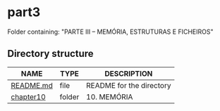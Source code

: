 # part3

Folder containing: "PARTE III – MEMÓRIA, ESTRUTURAS E FICHEIROS"



## Directory structure

| NAME        | TYPE   | DESCRIPTION                     |
| ----------- | ------ | ------------------------------- |
| [README.md] | file   | README for the directory        |
| [chapter10] | folder | 10. MEMÓRIA                     |


[README.md]: ./README.md
[chapter10]: ./chapter10
